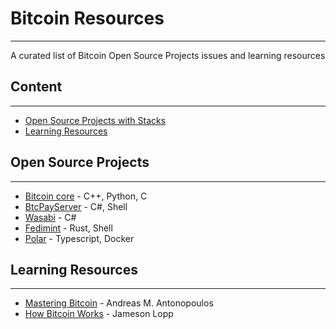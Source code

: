 # Bitcoin Resources

---

A curated list of Bitcoin Open Source Projects issues and learning resources


## Content

---

- [Open Source Projects with Stacks](#open-source-projects)
- [Learning Resources](#learning-resources)



## Open Source Projects

---

* [Bitcoin core](https://github.com/bitcoin/bitcoin/issues) - C++, Python, C
* [BtcPayServer](https://github.com/btcpayserver/btcpayserver/issues) - C#, Shell
* [Wasabi](https://github.com/zkSNACKs/WalletWasabi/issues) - C#
* [Fedimint](https://github.com/fedimint/fedimint/issues) - Rust, Shell
* [Polar](https://github.com/jamaljsr/polar/issues) - Typescript, Docker



## Learning Resources

---

* [Mastering Bitcoin](https://github.com/bitcoinbook/bitcoinbook) - Andreas M. Antonopoulos
* [How Bitcoin Works](https://www.lopp.net/bitcoin-information.html) - Jameson Lopp

